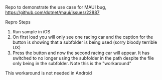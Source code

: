 Repo to demonstrate the use case for MAUI bug, https://github.com/dotnet/maui/issues/22887

Repro Steps

1. Run sample in iOS
2. On first load you will only see one racing car and the caption for the button is showing that a subfolder is being used (sorry bloody terrible UX) 
3. Press the button and now the second racing car will appear. It has switched to no longer using the subfolder in the path despite the file only being in the subfolder. Note this is the "workaround"


This workaround is not needed in Android